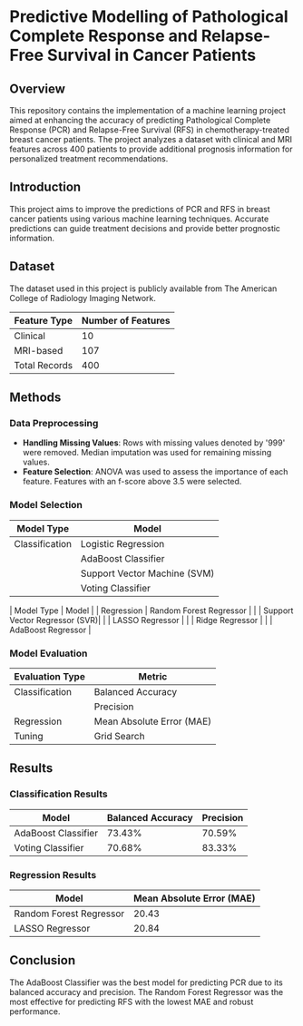 # Predictive Modelling of Pathological Complete Response and Relapse-Free Survival in Cancer Patients

## Overview
This repository contains the implementation of a machine learning project aimed at enhancing the accuracy of predicting Pathological Complete Response (PCR) and Relapse-Free Survival (RFS) in chemotherapy-treated breast cancer patients. The project analyzes a dataset with clinical and MRI features across 400 patients to provide additional prognosis information for personalized treatment recommendations.

## Introduction
This project aims to improve the predictions of PCR and RFS in breast cancer patients using various machine learning techniques. Accurate predictions can guide treatment decisions and provide better prognostic information.

## Dataset
The dataset used in this project is publicly available from The American College of Radiology Imaging Network.

| Feature Type | Number of Features |
|--------------|--------------------|
| Clinical     | 10                 |
| MRI-based    | 107                |
| Total Records| 400                |

## Methods

### Data Preprocessing
- **Handling Missing Values**: Rows with missing values denoted by '999' were removed. Median imputation was used for remaining missing values.
- **Feature Selection**: ANOVA was used to assess the importance of each feature. Features with an f-score above 3.5 were selected.

### Model Selection

| Model Type      | Model                         |
|-----------------|-------------------------------|
| Classification  | Logistic Regression           |
|                 | AdaBoost Classifier           |
|                 | Support Vector Machine (SVM)  |
|                 | Voting Classifier             |

| Model Type      | Model                         |
| Regression      | Random Forest Regressor       |
|                 | Support Vector Regressor (SVR)|
|                 | LASSO Regressor               |
|                 | Ridge Regressor               |
|                 | AdaBoost Regressor            |

### Model Evaluation

| Evaluation Type | Metric                     |
|-----------------|----------------------------|
| Classification  | Balanced Accuracy          |
|                 | Precision                  |
| Regression      | Mean Absolute Error (MAE)  |
| Tuning          | Grid Search                |

## Results

### Classification Results

| Model                 | Balanced Accuracy | Precision |
|-----------------------|-------------------|-----------|
| AdaBoost Classifier   | 73.43%            | 70.59%    |
| Voting Classifier     | 70.68%            | 83.33%    |

### Regression Results

| Model                  | Mean Absolute Error (MAE) |
|------------------------|---------------------------|
| Random Forest Regressor| 20.43                     |
| LASSO Regressor        | 20.84                     |


## Conclusion
The AdaBoost Classifier was the best model for predicting PCR due to its balanced accuracy and precision. The Random Forest Regressor was the most effective for predicting RFS with the lowest MAE and robust performance.
